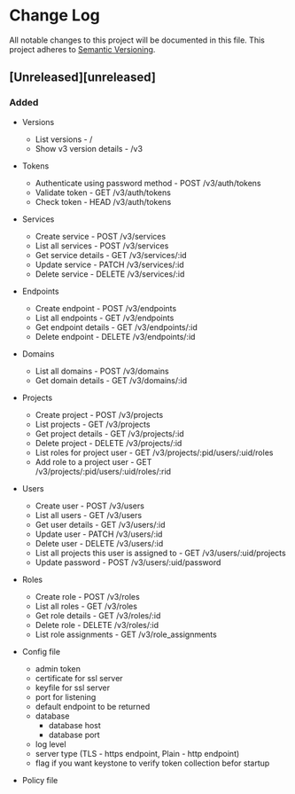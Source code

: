 # Change Log
All notable changes to this project will be documented in this file.
This project adheres to [Semantic Versioning](http://semver.org/).

## [Unreleased][unreleased]

### Added

- Versions
  * List versions - /
  * Show v3 version details - /v3

- Tokens
  * Authenticate using password method - POST /v3/auth/tokens
  * Validate token - GET /v3/auth/tokens
  * Check token - HEAD /v3/auth/tokens

- Services
  * Create service - POST /v3/services
  * List all services - POST /v3/services
  * Get service details - GET /v3/services/:id
  * Update service - PATCH /v3/services/:id
  * Delete service - DELETE /v3/services/:id

- Endpoints
  * Create endpoint - POST /v3/endpoints
  * List all endpoints - GET /v3/endpoints
  * Get endpoint details - GET /v3/endpoints/:id
  * Delete endpoint - DELETE /v3/endpoints/:id

- Domains
  * List all domains - POST /v3/domains
  * Get domain details - GET /v3/domains/:id

- Projects
  * Create project - POST /v3/projects
  * List projects - GET /v3/projects
  * Get project details - GET /v3/projects/:id
  * Delete project - DELETE /v3/projects/:id
  * List roles for project user - GET /v3/projects/:pid/users/:uid/roles
  * Add role to a project user - GET /v3/projects/:pid/users/:uid/roles/:rid

- Users
  * Create user - POST /v3/users
  * List all users - GET /v3/users
  * Get user details - GET /v3/users/:id
  * Update user - PATCH /v3/users/:id
  * Delete user - DELETE /v3/users/:id
  * List all projects this user is assigned to - GET /v3/users/:uid/projects
  * Update password - POST /v3/users/:uid/password

- Roles
  * Create role - POST /v3/roles
  * List all roles - GET /v3/roles
  * Get role details - GET /v3/roles/:id
  * Delete role - DELETE /v3/roles/:id
  * List role assignments - GET /v3/role_assignments

- Config file
  * admin token
  * certificate for ssl server
  * keyfile for ssl server
  * port for listening
  * default endpoint to be returned
  * database
    + database host
    + database port
  * log level
  * server type (TLS - https endpoint, Plain - http endpoint)
  * flag if you want keystone to verify token collection befor startup

- Policy file
